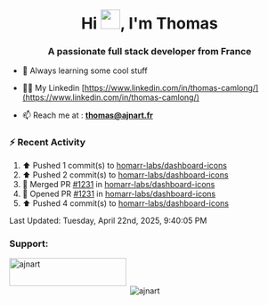 <h1 align="center">Hi <img height="35px" src="https://raw.githubusercontent.com/MartinHeinz/MartinHeinz/master/wave.gif" width="35px"/>, I'm Thomas</h1>
<h3 align="center">A passionate full stack developer from France</h3>

- 🌱 Always learning some cool stuff 

- 👨‍💻 My Linkedin [https://www.linkedin.com/in/thomas-camlong/](https://www.linkedin.com/in/thomas-camlong/)

- 📫 Reach me at : **thomas@ajnart.fr**

### :zap: Recent Activity

<!--RECENT_ACTIVITY:start-->
1. ⬆️ Pushed 1 commit(s) to [homarr-labs/dashboard-icons](https://github.com/homarr-labs/dashboard-icons)<br>
2. ⬆️ Pushed 2 commit(s) to [homarr-labs/dashboard-icons](https://github.com/homarr-labs/dashboard-icons)<br>
3. 🎉 Merged PR [#1231](https://github.com/homarr-labs/dashboard-icons/pull/1231) in [homarr-labs/dashboard-icons](https://github.com/homarr-labs/dashboard-icons)<br>
4. 💪 Opened PR [#1231](https://github.com/homarr-labs/dashboard-icons/pull/1231) in [homarr-labs/dashboard-icons](https://github.com/homarr-labs/dashboard-icons)<br>
5. ⬆️ Pushed 4 commit(s) to [homarr-labs/dashboard-icons](https://github.com/homarr-labs/dashboard-icons)<br>
<!--RECENT_ACTIVITY:end-->

<!--RECENT_ACTIVITY:last_update-->
Last Updated: Tuesday, April 22nd, 2025, 9:40:05 PM
<!--RECENT_ACTIVITY:last_update_end-->
<h3 align="left">Support:</h3>
<p><a href="https://ko-fi.com/ajnart"> <img align="left" src="https://cdn.ko-fi.com/cdn/kofi3.png?v=3" height="50" width="210" alt="ajnart" /></a></p><br><br>

<p>&nbsp;<img align="center" src="https://github-readme-stats.vercel.app/api?username=ajnart&show_icons=true&theme=tokyonight&locale=en" alt="ajnart" /></p>
